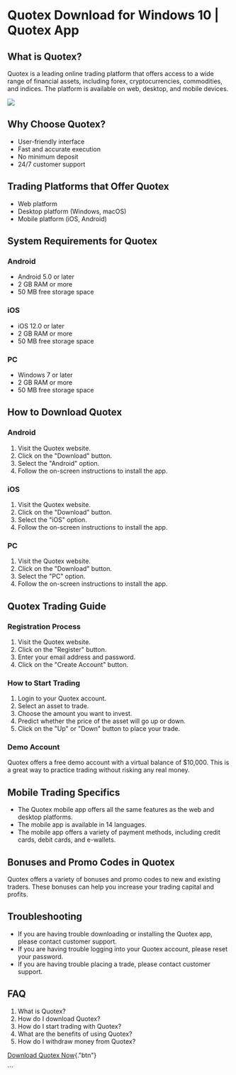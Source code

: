 # Quotex Download for Windows 10 \| Quotex App

## What is Quotex?

Quotex is a leading online trading platform that offers access to a wide
range of financial assets, including forex, cryptocurrencies,
commodities, and indices. The platform is available on web, desktop, and
mobile devices.

[![](https://static.quotex.io/files/1_en/300_250.jpg)](https://traff.sbs/brokerqxsignupf)

## Why Choose Quotex?

-   User-friendly interface
-   Fast and accurate execution
-   No minimum deposit
-   24/7 customer support

## Trading Platforms that Offer Quotex

-   Web platform
-   Desktop platform (Windows, macOS)
-   Mobile platform (iOS, Android)

## System Requirements for Quotex

### Android

-   Android 5.0 or later
-   2 GB RAM or more
-   50 MB free storage space

### iOS

-   iOS 12.0 or later
-   2 GB RAM or more
-   50 MB free storage space

### PC

-   Windows 7 or later
-   2 GB RAM or more
-   50 MB free storage space

## How to Download Quotex

### Android

1.  Visit the Quotex website.
2.  Click on the "Download" button.
3.  Select the "Android" option.
4.  Follow the on-screen instructions to install the app.

### iOS

1.  Visit the Quotex website.
2.  Click on the "Download" button.
3.  Select the "iOS" option.
4.  Follow the on-screen instructions to install the app.

### PC

1.  Visit the Quotex website.
2.  Click on the "Download" button.
3.  Select the "PC" option.
4.  Follow the on-screen instructions to install the app.

## Quotex Trading Guide

### Registration Process

1.  Visit the Quotex website.
2.  Click on the "Register" button.
3.  Enter your email address and password.
4.  Click on the "Create Account" button.

### How to Start Trading

1.  Login to your Quotex account.
2.  Select an asset to trade.
3.  Choose the amount you want to invest.
4.  Predict whether the price of the asset will go up or down.
5.  Click on the "Up" or "Down" button to place your trade.

### Demo Account

Quotex offers a free demo account with a virtual balance of \$10,000.
This is a great way to practice trading without risking any real money.

## Mobile Trading Specifics

-   The Quotex mobile app offers all the same features as the web and
    desktop platforms.
-   The mobile app is available in 14 languages.
-   The mobile app offers a variety of payment methods, including credit
    cards, debit cards, and e-wallets.

## Bonuses and Promo Codes in Quotex

Quotex offers a variety of bonuses and promo codes to new and existing
traders. These bonuses can help you increase your trading capital and
profits.

## Troubleshooting

-   If you are having trouble downloading or installing the Quotex app,
    please contact customer support.
-   If you are having trouble logging into your Quotex account, please
    reset your password.
-   If you are having trouble placing a trade, please contact customer
    support.

## FAQ

1.  What is Quotex?
2.  How do I download Quotex?
3.  How do I start trading with Quotex?
4.  What are the benefits of using Quotex?
5.  How do I withdraw money from Quotex?

[Download Quotex
Now](\%22https://traff.sbs/quotexonelink\%22){."btn"}

\`\`\`

